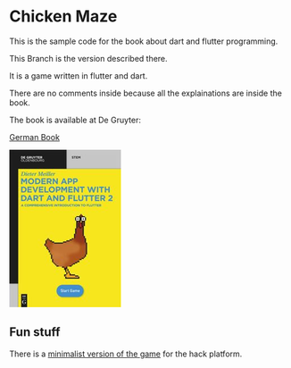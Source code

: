 # Chicken Maze

This is the sample code for the book about dart and flutter programming.

This Branch is the version described there.

It is a game written in flutter and dart.

There are no comments inside because all the explainations are inside the book.

The book is available at De Gruyter:

[German Book](https://www.degruyter.com/document/doi/10.1515/9783110721331/html)

![Book](book.jpg)

## Fun stuff

There is a [minimalist version of the game](https://github.com/Schnurber/hack_chicken_maze) for the hack platform.